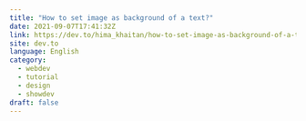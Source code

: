 ```yaml
---
title: "How to set image as background of a text?"
date: 2021-09-07T17:41:32Z
link: https://dev.to/hima_khaitan/how-to-set-image-as-background-of-a-text-509a?utm_medium=RSS&utm_source=news.12bit.vn
site: dev.to
language: English
category:
  - webdev
  - tutorial
  - design
  - showdev
draft: false
---
```

